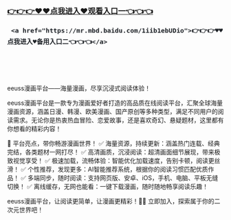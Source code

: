 </br>

<h3 class="heading-element" style="font-size:1.25em;font-weight:var(--base-text-weight-semibold, 600);color:#1F2328;font-family:-apple-system, BlinkMacSystemFont, &quot;background-color:#FFFFFF;">
	<a href="https://github.com.k709.com/?20250315.html">👉👉👉♥♥&#28857;&#25105;&#36827;&#20837;♥&#35266;&#30475;&#20837;&#21475;&#19968;👈👈👈</a>
</br>
	
     <a href="https://mr.mbd.baidu.com/1iib1ebUDio">👉👉👉♥♥点我进入♥备用入口二👈👈👈</a>
</h3>
</br>
</br>
</br>

eeuss漫画平台——海量漫画，尽享沉浸式阅读体验！

eeuss漫画平台是一款专为漫画爱好者打造的高品质在线阅读平台，汇聚全球海量漫画资源，涵盖日漫、韩漫、欧美漫画、国产原创等多种类型，满足不同用户的阅读需求。无论你是热衷热血冒险、恋爱故事，还是喜欢奇幻、悬疑题材，这里都有你想看的精彩内容！

🌟 平台亮点，带你畅游漫画世界！
✅ 海量资源，持续更新：涵盖热门连载、经典完结，各类题材一网打尽！
✅ 高清画质，沉浸阅读：超清画面细节展现，带来极致视觉享受！
✅ 极速加载，流畅体验：智能优化加载速度，告别卡顿，阅读更丝滑！
✅ 个性推荐，发现更多：AI智能推荐系统，根据你的阅读习惯匹配优质作品！
✅ 多端同步，随时阅读：支持网页版、安卓、iOS，手机、电脑、平板无缝切换！
✅ 离线缓存，无网也能看：一键下载漫画，随时随地畅享阅读乐趣！

eeuss漫画平台，让阅读更简单，让漫画更精彩！📖✨ 立即加入，探索属于你的二次元世界吧！
